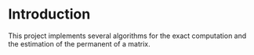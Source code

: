 # Introduction

This project implements several algorithms for the exact computation and the estimation
of the permanent of a matrix.  
